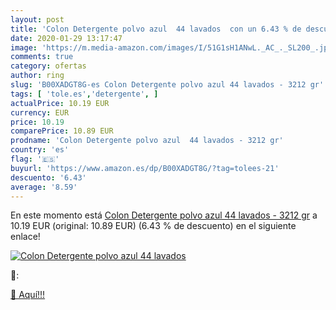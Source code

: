 ```yaml
---
layout: post
title: 'Colon Detergente polvo azul  44 lavados  con un 6.43 % de descuento'
date: 2020-01-29 13:17:47
image: 'https://m.media-amazon.com/images/I/51G1sH1ANwL._AC_._SL200_.jpg'
comments: true
category: ofertas
author: ring
slug: 'B00XADGT8G-es Colon Detergente polvo azul 44 lavados - 3212 gr'
tags: [ 'tole.es','detergente', ]
actualPrice: 10.19 EUR
currency: EUR
price: 10.19
comparePrice: 10.89 EUR
prodname: 'Colon Detergente polvo azul  44 lavados - 3212 gr'
country: 'es'
flag: '🇪🇸'
buyurl: 'https://www.amazon.es/dp/B00XADGT8G/?tag=tolees-21'
descuento: '6.43'
average: '8.59'
---
```


En este momento está [Colon Detergente polvo azul  44 lavados - 3212 gr](https://www.amazon.es/dp/B00XADGT8G/?tag=tolees-21) a 10.19 EUR (original: 10.89 EUR) (6.43 %  de descuento) en el siguiente enlace!

[![Colon Detergente polvo azul  44 lavados ](https://m.media-amazon.com/images/I/51G1sH1ANwL._AC_._SL200_.jpg)](https://www.amazon.es/dp/B00XADGT8G/?tag=tolees-21)

🔎:


[🛒 Aquí!!!](https://www.amazon.es/dp/B00XADGT8G/?tag=tolees-21)
